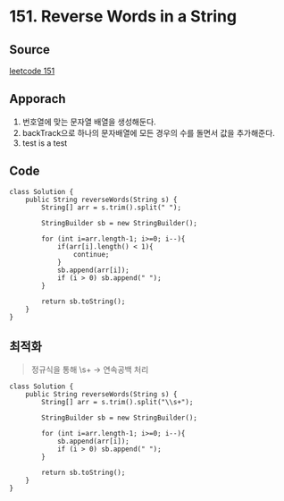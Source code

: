 # 151. Reverse Words in a String

## Source

[leetcode 151](https://leetcode.com/problems/reverse-words-in-a-string/description/?envType=study-plan-v2&envId=leetcode-75)

## Apporach

1. 번호열에 맞는 문자열 배열을 생성해둔다.
2. backTrack으로 하나의 문자배열에 모든 경우의 수를 돌면서 값을 추가해준다.
3. test is a test

## Code
    class Solution {
        public String reverseWords(String s) {
            String[] arr = s.trim().split(" ");

            StringBuilder sb = new StringBuilder();

            for (int i=arr.length-1; i>=0; i--){
                if(arr[i].length() < 1){
                    continue;
                }
                sb.append(arr[i]);
                if (i > 0) sb.append(" ");
            }

            return sb.toString();
        }
    }

## 최적화
> 정규식을 통해 \\s+ -> 연속공백 처리 

    class Solution {
        public String reverseWords(String s) {
            String[] arr = s.trim().split("\\s+");

            StringBuilder sb = new StringBuilder();

            for (int i=arr.length-1; i>=0; i--){
                sb.append(arr[i]);
                if (i > 0) sb.append(" ");
            }

            return sb.toString();
        }
    }